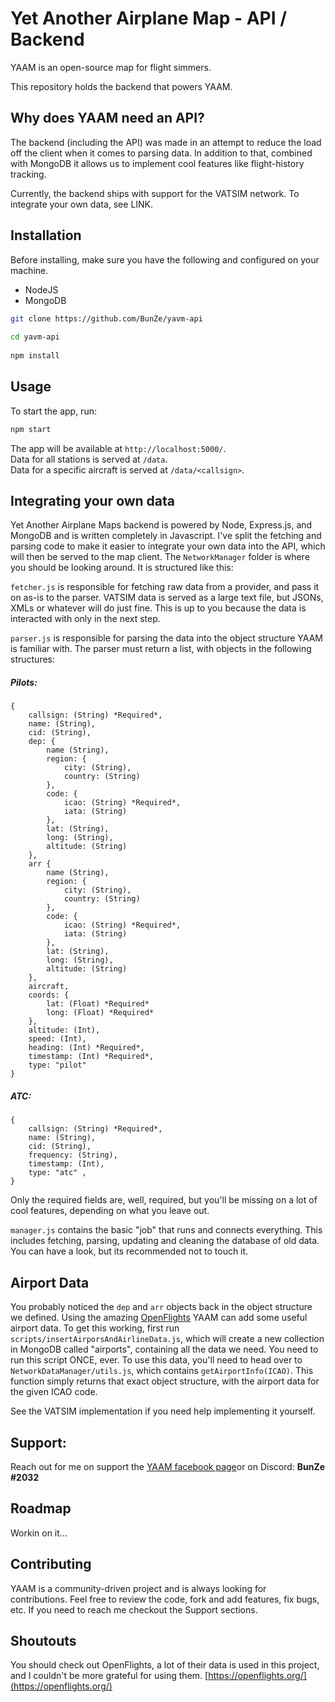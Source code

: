 
  
# Yet Another Airplane Map - API / Backend  
  

YAAM is an open-source map for flight simmers.  
  

This repository holds the backend that powers YAAM.  
  
  
  

## Why does YAAM need an API?  
  

The backend (including the API) was made in an attempt to reduce the load off the client when it comes to parsing data. In addition to that, combined with MongoDB it allows us to implement cool features like flight-history tracking.  
  

Currently, the backend ships with support for the VATSIM network. To integrate your own data, see LINK.  

## Installation  
  Before installing, make sure you have the following and configured on your machine.  
  

 - NodeJS
 - MongoDB

  
```bash  
git clone https://github.com/BunZe/yavm-api  
  
cd yavm-api  
  
npm install  
```  

## Usage  

To start the app, run:  

```bash  
npm start  
```  

The app will be available at `http://localhost:5000/`.  
Data for all stations is served at `/data`.  
Data for a specific aircraft is served at `/data/<callsign>`.  
  

## Integrating your own data
Yet Another Airplane Maps backend is powered by Node, Express.js, and MongoDB and is written completely in Javascript. I've split the fetching and parsing code to make it easier to integrate your own data into the API, which will then be served to the map client. 
The `NetworkManager`  folder is where you should be looking around. It is structured like this:

`fetcher.js` is responsible for fetching raw data from a provider, and pass it on as-is to the parser. VATSIM data is served as a large text file, but JSONs, XMLs or whatever will do just fine. This is up to you because the data is interacted with only in the next step.

`parser.js` is responsible for parsing the data into the object structure YAAM is familiar with. The parser must return a list, with objects in the following structures:

##### Pilots:
```
{
	callsign: (String) *Required*,
	name: (String),
	cid: (String),
	dep: { 
	    name (String),
	    region: {
	        city: (String),
	        country: (String) 
	    },
	    code: {
	        icao: (String) *Required*,
	        iata: (String) 
	    },
	    lat: (String),
	    long: (String),
	    altitude: (String) 
	},
	arr {
	    name (String),
	    region: {
	        city: (String),
	        country: (String) 
	    },
	    code: {
	        icao: (String) *Required*,
	        iata: (String) 
	    },
	    lat: (String),
	    long: (String),
	    altitude: (String) 
	},
	aircraft,
	coords: {
	    lat: (Float) *Required*
	    long: (Float) *Required*
	},
	altitude: (Int),
	speed: (Int),
	heading: (Int) *Required*,
	timestamp: (Int) *Required*,
	type: "pilot"
}
```

##### ATC:
```
{
	callsign: (String) *Required*,
	name: (String),
	cid: (String),
	frequency: (String),
	timestamp: (Int),
	type: "atc" ,
}
```

Only the required fields are, well, required, but you'll be missing on a lot of cool features, depending on what you leave out. 

`manager.js` contains the basic "job" that runs and connects everything. This includes fetching, parsing, updating and cleaning the database of old data. You can have a look, but its recommended not to touch it.

## Airport Data
You probably noticed the `dep` and `arr` objects back in the object structure we defined. Using the amazing [OpenFlights](https://openflights.org/data.html)  YAAM can add some useful airport data. To get this working, first run `scripts/insertAirporsAndAirlineData.js`, which will create a new collection in MongoDB called "airports", containing all the data we need. You need to run this script ONCE, ever. To use this data, you'll need to head over to `NetworkDataManager/utils.js`, which contains `getAirportInfo(ICAO)`. This function simply returns that exact object structure, with the airport data for the given ICAO code. 

See the VATSIM implementation if you need help implementing it yourself.


## Support:
Reach out for me on support the [YAAM facebook page](https://www.facebook.com/yetanotherairplanemap)or on Discord: ****BunZe #2032****

## Roadmap
Workin on it...

## Contributing
YAAM is a community-driven project and is always looking for contributions. Feel free to review the code, fork and add features, fix bugs, etc. If you need to reach me checkout the Support sections.

## Shoutouts
You should check out OpenFlights, a lot of their data is used in this project, and I couldn't be more grateful for using them. 
[https://openflights.org/](https://openflights.org/)